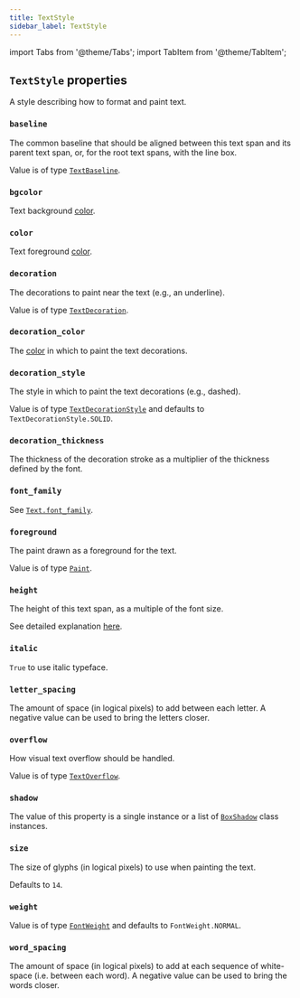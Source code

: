 ```yaml
---
title: TextStyle
sidebar_label: TextStyle
---
```

import Tabs from '@theme/Tabs';
import TabItem from '@theme/TabItem';

## `TextStyle` properties

A style describing how to format and paint text.

### `baseline`

The common baseline that should be aligned between this text span and its parent text span, or, for the root text spans,
with the line box.

Value is of type [`TextBaseline`](/docs/reference/types/textbaseline).

### `bgcolor`

Text background [color](/docs/reference/colors).

### `color`

Text foreground [color](/docs/reference/colors).

### `decoration`

The decorations to paint near the text (e.g., an underline).

Value is of type [`TextDecoration`](/docs/reference/types/textdecoration).

### `decoration_color`

The [color](/docs/reference/colors) in which to paint the text decorations.

### `decoration_style`

The style in which to paint the text decorations (e.g., dashed).

Value is of type [`TextDecorationStyle`](/docs/reference/types/textdecorationstyle) and defaults
to `TextDecorationStyle.SOLID`.

### `decoration_thickness`

The thickness of the decoration stroke as a multiplier of the thickness defined by the font.

### `font_family`

See [`Text.font_family`](/docs/controls/text#font_family).

### `foreground`

The paint drawn as a foreground for the text.

Value is of type [`Paint`](/docs/reference/types/paint).

### `height`

The height of this text span, as a multiple of the font size.

See detailed explanation [here](https://api.flutter.dev/flutter/painting/TextStyle/height.html).

### `italic`

`True` to use italic typeface.

### `letter_spacing`

The amount of space (in logical pixels) to add between each letter. A negative value can be used to bring the letters closer.

### `overflow`

How visual text overflow should be handled.

Value is of type [`TextOverflow`](/docs/reference/types/textoverflow).

### `shadow`

The value of this property is a single instance or a list of [`BoxShadow`](/docs/reference/types/boxshadow) class instances.

### `size`

The size of glyphs (in logical pixels) to use when painting the text.

Defaults to `14`.

### `weight`

Value is of type [`FontWeight`](/docs/reference/types/fontweight) and defaults to `FontWeight.NORMAL`.

### `word_spacing`

The amount of space (in logical pixels) to add at each sequence of white-space (i.e. between each word). A negative
value can be used to bring the words closer.